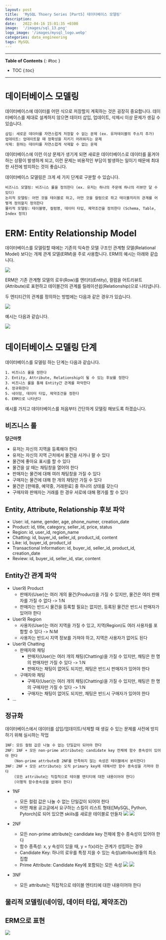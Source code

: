 ```yaml
---
layout: post
title:  'MySQL Thoery Series [Part5] 데이터베이스 모델링'
description: 
date:   2022-04-16 15:01:35 +0300
image:  '/images/sql_13.png'
logo_image: '/images/mysql_logo.webp'
categories: data_engineering
tags: MySQL
---
```


---
**Table of Contents**
{: #toc }
*  TOC
{:toc}

---

# 데이터베이스 모델링

데이터베이스에 데이터를 어떤 식으로 저장할지 계획하는 것은 굉장히 중요합니다. 데이터베이스를 제대로 설계하지 않으면 데이터 삽입, 업데이트, 삭제시 이상 문제가 생길 수 있습니다.  

```
삽입: 새로운 데이터를 자연스럽게 저장할 수 없는 문제 (ex. 유저테이블의 주소지 추가)
업데이트: 업데이트할 때 정확성을 지키기 어려워지는 문제
삭제: 원하는 데이터를 자연스럽게 삭제할 수 없는 문제
```

데이터베이스에 이런 이상 문제가 생기게 되면 새로운 데이터베이스로 데이터를 옮겨야 하는 상황이 발생하게 되고, 이런 문제는 비용적인 부담이 발생하는 일이기 때문에 최대한 사전에 방지하는 것이 좋습니다.  

데이터베이스 모델링은 크게 세 가지 단계로 구분할 수 있습니다.  

```
비즈니스 모델링: 비즈니스 룰을 정의한다 (ex. 유저는 하나의 주문에 하나의 리뷰만 달 수 있다)
논리적 모델링: 어떤 것을 테이블로 하고, 어떤 것을 컬럼으로 하고 테이블끼리의 관계를 어떻게 정의할지 정의한다
물리적 모델링: 테이블명, 컬럼명, 데이터 타입, 제약조건을 정의한다 (Schema, Table, Index 정의)
```

# ERM: Entity Relationship Model

데이터베이스를 모델링할 때에는 기존의 익숙한 모델 구조인 관계형 모델(Relational Model) 보다는 개체 관계 모델(ERM)을 주로 사용합니다. ERM의 예시는 아래와 같습니다.  

![](/images/sql_13.png)

ERM은 기존 관계형 모델의 로우(Row)를 엔티티(Entity), 컬럼을 어트리뷰트(Attribute)로 표현하고 테이블간의 관계를 릴레이션쉽(Relationship)으로 나타냅니다.  

두 엔티티간의 관계를 정의하는 방법에는 다음과 같은 경우가 있습니다.

![](/images/sql_14.png)

예시는 다음과 같습니다.  

![](/images/sql_16.png)

# 데이터베이스 모델링 단계

데이터베이스를 모델링 하는 단계는 다음과 같습니다.  

```
1. 비즈니스 룰을 정한다
2. Entity, Attribute, Relationship이 될 수 있는 후보를 정한다
3. 비즈니스 룰을 통해 Entity간 관계를 파악한다
4. 정규화한다
5. 네이밍, 데이터 타입, 제약조건을 정한다
6. ERM으로 나타낸다
```

예시를 가지고 데이터베이스를 처음부터 간단하게 모델링 해보도록 하겠습니다.  

## 비즈니스 룰

**당근마켓**  

- 유저는 자신의 지역을 등록해야 한다
- 유저는 자신의 지역 근처에서 물건을 사거나 팔 수 있다
- 물건에 좋아요 표시를 할 수 있다
- 물건을 살 때는 채팅창을 열어야 한다
- 판매자는 물건에 대해 여러 채팅창을 가질 수 있다
- 구매자는 물건에 대해 한 개의 채팅만 가질 수 있다
- 물건은 [판매중, 예약중, 거래완료] 중 하나의 상태를 갖는다
- 구매자와 판매자는 거래를 한 경우 서로에 대해 평가를 할 수 있다

## Entity, Attribute, Relationship 후보 파악

- User: id, name, gender, age, phone_numer, creation_date
- Product: id, title, category, seller_id, price, status
- Region: id, user_id, region_name
- Chatting: id, buyer_id, seller_id, product_id, content
- Like: id, buyer_id, product_id
- Transactional Information: id, buyer_id, seller_id, product_id, creation_date
- Review: id, buyer_id, seller_id, star, content

## Entity간 관계 파악

- User와 Product
  - 판매자(User)는 여러 개의 물건(Product)을 가질 수 있지만, 물건은 여러 판매자를 가질 수 없다 -> 1:N
  - 판매자는 반드시 물건을 등록할 필요는 없지만, 등록된 물건은 반드시 판매자가 있어야 한다
- User와 Region
  - 사용자(User)는 여러 지역을 가질 수 있고, 지역(Region)도 여러 사용자를 포함할 수 있다 -> N:M
  - 사용자는 반드시 지역 정보를 가져야 하고, 지역은 사용자가 없어도 된다
- User와 Chatting
  - 판매자와 채팅
    - 판매자(User)는 여러 개의 채팅(Chatting)을 가질 수 있지만, 채팅은 한 명의 판매자만 가질 수 있다 -> 1:N
    - 판매자는 채팅이 없어도 되지만, 채팅은 반드시 판매자가 있어야 한다
  - 구매자와 채팅
    - 구매자(User)는 여러 개의 채팅(Chatting)을 가질 수 있지만, 채팅은 한 명의 구매자만 가질 수 있다 -> 1:N
    - 구매자는 채팅이 없어도 되지만, 채팅은 반드시 구매자가 있어야 한다
- ...

## 정규화

데이터베이스에서 데이터를 삽입/업데이트/삭제할 때 생길 수 있는 문제를 사전에 방지하기 위해 실시하는 작업  

```
1NF: 모든 컬럼 값은 나눌 수 없는 단일값이 되어야 한다
2NF: 1NF + 모든 non-prime attribute는 candidate key 전체에 함수 종속성이 있어야 한다
    (Non-prime attrbute중 2NF를 만족하지 않는 속성은 테이블에서 분리한다)
3NF: 2NF + 모든 attribute는 오직 primary key에 대해서만 함수 종속성을 가져야 한다
    (모든 attribute는 직접적으로 테이블 엔티티에 대한 내용이어야 한다)
    (이행적 함수종속성을 없애야 한다)
```

- 1NF
  - 모든 컬럼 값은 나눌 수 없는 단일값이 되어야 한다
  - 어떤 채용 공고글에서 요구하는 스킬이 리스트 형태([MySQL, Python, Pytorch]로 되어 있으면 skiils를 새로운 테이블로 만들자
  ![](/images/sql_43.png)
  ![](/images/sql_42.png)
- 2NF
  - 모든 non-prime attribute는 candidate key 전체에 함수 종속성이 있어야 한다
  - 함수 종족성: x, y 속성이 있을 때, y = f(x)라는 관계가 성립하는 경우
  - Candidate Key: 하나의 로우를 특정 지을 수 있는 속성(attribute)들의 최소 집합
  - Prime Attribute: Candidate Key에 포함되는 모든 속성
  ![](/images/sql_44.png)
  ![](/images/sql_45.png)

- 3NF
  - 모든 attribute는 직접적으로 테이블 엔티티에 대한 내용이어야 한다

## 물리적 모델링(네이밍, 데이터 타입, 제약조건)

## ERM으로 표현

![](/images/mysql_erm.png)

